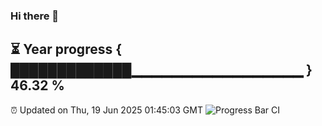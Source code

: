 ### Hi there 👋
⏳ Year progress { █████████████▁▁▁▁▁▁▁▁▁▁▁▁▁▁▁▁▁ } 46.32 %
---
⏰ Updated on Thu, 19 Jun 2025 01:45:03 GMT
![Progress Bar CI](https://github.com/liununu/liununu/workflows/Progress%20Bar%20CI/badge.svg)

